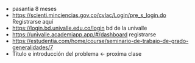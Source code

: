+ pasantia 8 meses
+ https://scienti.minciencias.gov.co/cvlac/Login/pre_s_login.do Registrarse aquí
+ https://login.bd.univalle.edu.co/login bd de la univalle
+ https://univalle.academiapp.app/#/dashboard registrarse
+ https://estudentia.com/home/course/seminario-de-trabajo-de-grado-generalidades/7
+ Título e introducción del problema <- proxima clase